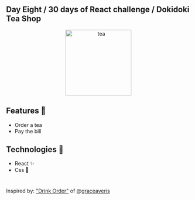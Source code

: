 ## Day Eight / 30 days of React challenge / Dokidoki Tea Shop

<p  align="center">
<img  src="https://media.giphy.com/media/7SZzZO5EG1S6QLJeUL/giphy.gif"  height="180" alt="tea">
</p>

## Features :unicorn: 
* Order a tea
* Pay the bill 

## Technologies :mag_right:
* React :sparkles:
* Css :nail_care:

#
Inspired by: ["Drink Order"](https://github.com/graceaveris/React.js_drink_order_POS_system) of [@graceaveris](https://github.com/graceaveris)
